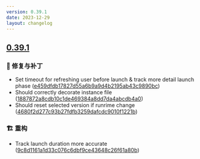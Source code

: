 ```yaml
---
version: 0.39.1
date: 2023-12-29
layout: changelog
---
```

## [0.39.1](#0.39.1)
### 🐛 修复与补丁

- Set timeout for refreshing user before launch & track more detail launch phase ([e459dfdb17827d55a6b9a9d4b2195ab43c9890bc](https://github.com/Voxelum/x-minecraft-launcher/commit/e459dfdb17827d55a6b9a9d4b2195ab43c9890bc))
- Should correctly decorate instance file ([1887872a8cdb10c1de469384a8dd7da4abcdb4a0](https://github.com/Voxelum/x-minecraft-launcher/commit/1887872a8cdb10c1de469384a8dd7da4abcdb4a0))
- Should reset selected version if runrime change ([4680f2d277c93b27fdfb3259dafcdc9010f1221b](https://github.com/Voxelum/x-minecraft-launcher/commit/4680f2d277c93b27fdfb3259dafcdc9010f1221b))
### 🏗️ 重构

- Track launch duration more accurate ([9c8d1161a1d33c076c6dbf9ce43648c26f61a80b](https://github.com/Voxelum/x-minecraft-launcher/commit/9c8d1161a1d33c076c6dbf9ce43648c26f61a80b))
